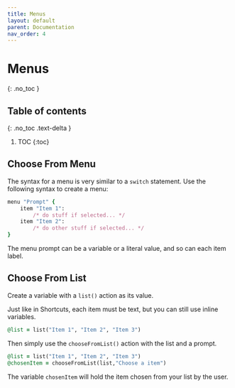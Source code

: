 ```yaml
---
title: Menus
layout: default
parent: Documentation
nav_order: 4
---
```


# Menus
{: .no_toc }

## Table of contents
{: .no_toc .text-delta }

1. TOC
{:toc}

## Choose From Menu

The syntax for a menu is very similar to a `switch` statement. Use the following syntax to create a menu:

```ruby
menu "Prompt" {
    item "Item 1":
        /* do stuff if selected... */
    item "Item 2":
        /* do other stuff if selected... */
}
```

The menu prompt can be a variable or a literal value, and so can each item label.

## Choose From List

Create a variable with a `list()` action as its value.

Just like in Shortcuts, each item must be text, but you can still use inline variables.

```ruby
@list = list("Item 1", "Item 2", "Item 3")
```

Then simply use the `chooseFromList()` action with the list and a prompt.

```ruby
@list = list("Item 1", "Item 2", "Item 3")
@chosenItem = chooseFromList(list,"Choose a item")
```

The variable `chosenItem` will hold the item chosen from your list by the user.
